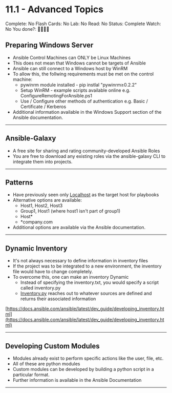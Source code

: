 # 11.1 - Advanced Topics

Complete: No
Flash Cards: No
Lab: No
Read: No
Status: Complete
Watch: No
You done?: 🌚🌚🌚🌚

## Preparing Windows Server

- Ansible Control Machines can ONLY be Linux Machines
- This does not mean that Windows cannot be targets of Ansible
- Ansible can still connect to a Windows host by WinRM
- To allow this, the follwing requirements must be met on the control machine:
  - pywinrm module installed - pip instlal "pywinrm≥0.2.2"
  - Setup WinRM - example scripts available online e.g. ConfigureRemotingForAnsible.ps1
  - Use / Configure other methods of authentication e.g. Basic / Certificate / Kerberos
- Additional information available in the Windows Support section of the Ansible documentation.

---

## Ansible-Galaxy

- A free site for sharing and rating community-developed Ansible Roles
- You are free to download any existing roles via the ansible-galaxy CLI to integrate them into projects.

---

## Patterns

- Have previously seen only [Localhost](http://Localhost) as the target host for playbooks
- Alternative options are available:
  - Host1, Host2, Host3
  - Group1, Host1 (where host1 isn't part of group1)
  - Host*
  - *company.com
- Additional options are available via the Ansible documentation.

---

## Dynamic Inventory

- It's not always necessary to define information in inventory files
- If the project was to be integrated to a new environment, the inventory file would have to change completely.
- To overcome this, one can make an inventory Dynamic
  - Instead of specifying the inventory.txt, you would specify a script called inventory.py
  - [Inventory.py](http://Inventory.py) reaches out to whatever sources are defined and returns their associated information

[https://docs.ansible.com/ansible/latest/dev_guide/developing_inventory.html](https://docs.ansible.com/ansible/latest/dev_guide/developing_inventory.html)

---

## Developing Custom Modules

- Modules already exist to perform specific actions like the user, file, etc.
- All of these are python modules
- Custom modules can be developed by building a python script in a particular format.
- Further information is available in the Ansible Documentation

---
